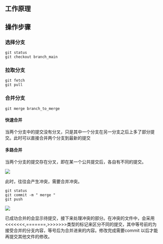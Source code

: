

## 工作原理



## 操作步骤

### 选择分支

   ```
   git status
   git checkout branch_main
   ```

### 拉取分支

   ```
   git fetch
   git pull
   ```

  

### 合并分支

   ```
   git merge branch_to_merge
   ```



#### 快速合并

当两个分支中的提交没有分叉，只是其中一个分支在另一分支之后上多了部分提交。此时可以直接合并两个分支到最新的提交

#### 多路合并

当两个分支的提交存在分叉，即在某一个公共提交后，各自有不同的提交。

![](https://s2.loli.net/2022/07/28/mRN5fqw9lYjxLSi.png)

   此时，往往会产生冲突，需要合并冲突。

```
git status
git commit -m " merge "
git push
```

![](https://s2.loli.net/2022/07/28/LnCyXQWdYVlhzqm.png)

已成功合并的会显示待提交，接下来处理冲突的部分。在冲突的文件中，会采用<<<<<<<,=======,>>>>>>>类型的标记来区分不同的提交，其中等号前的为接受合并的分支内容，等号后为合并进来的内容。修改完成需要commit 以后才能再提交其他文件的修改。